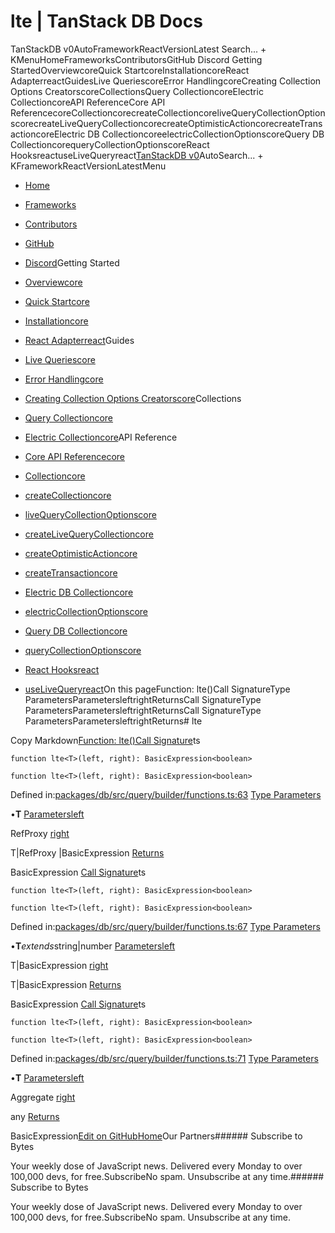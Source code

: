 # lte | TanStack DB Docs

TanStackDB v0AutoFrameworkReactVersionLatest Search... + KMenuHomeFrameworksContributorsGitHub Discord Getting StartedOverviewcoreQuick StartcoreInstallationcoreReact AdapterreactGuidesLive QueriescoreError HandlingcoreCreating Collection Options CreatorscoreCollectionsQuery CollectioncoreElectric CollectioncoreAPI ReferenceCore API ReferencecoreCollectioncorecreateCollectioncoreliveQueryCollectionOptionscorecreateLiveQueryCollectioncorecreateOptimisticActioncorecreateTransactioncoreElectric DB CollectioncoreelectricCollectionOptionscoreQuery DB CollectioncorequeryCollectionOptionscoreReact HooksreactuseLiveQueryreact[TanStack](/)[DB v0](/db)AutoSearch... + KFrameworkReactVersionLatestMenu

- [Home](/db/latest)
- [Frameworks](/db/latest/docs/framework)
- [Contributors](/db/latest/docs/contributors)
- [GitHub](https://github.com/tanstack/db)
- [Discord](https://tlinz.com/discord)Getting Started

- [Overviewcore](/db/latest/docs/overview)
- [Quick Startcore](/db/latest/docs/quick-start)
- [Installationcore](/db/latest/docs/installation)
- [React Adapterreact](/db/latest/docs/framework/react/adapter)Guides

- [Live Queriescore](/db/latest/docs/guides/live-queries)
- [Error Handlingcore](/db/latest/docs/guides/error-handling)
- [Creating Collection Options Creatorscore](/db/latest/docs/guides/collection-options-creator)Collections

- [Query Collectioncore](/db/latest/docs/collections/query-collection)
- [Electric Collectioncore](/db/latest/docs/collections/electric-collection)API Reference

- [Core API Referencecore](/db/latest/docs/reference/index)
- [Collectioncore](/db/latest/docs/reference/interfaces/collection)
- [createCollectioncore](/db/latest/docs/reference/functions/createcollection)
- [liveQueryCollectionOptionscore](/db/latest/docs/reference/functions/livequerycollectionoptions)
- [createLiveQueryCollectioncore](/db/latest/docs/reference/functions/createlivequerycollection)
- [createOptimisticActioncore](/db/latest/docs/reference/functions/createoptimisticaction)
- [createTransactioncore](/db/latest/docs/reference/functions/createtransaction)
- [Electric DB Collectioncore](/db/latest/docs/reference/electric-db-collection/index)
- [electricCollectionOptionscore](/db/latest/docs/reference/electric-db-collection/functions/electriccollectionoptions)
- [Query DB Collectioncore](/db/latest/docs/reference/query-db-collection/index)
- [queryCollectionOptionscore](/db/latest/docs/reference/query-db-collection/functions/querycollectionoptions)
- [React Hooksreact](/db/latest/docs/framework/react/reference/index)
- [useLiveQueryreact](/db/latest/docs/framework/react/reference/functions/uselivequery)On this pageFunction: lte()Call SignatureType ParametersParametersleftrightReturnsCall SignatureType ParametersParametersleftrightReturnsCall SignatureType ParametersParametersleftrightReturns# lte

Copy Markdown[Function: lte()](#function-lte)[Call Signature](#call-signature)ts

```
function lte<T>(left, right): BasicExpression<boolean>

```

```
function lte<T>(left, right): BasicExpression<boolean>

```

Defined in:[packages/db/src/query/builder/functions.ts:63](https://github.com/TanStack/db/blob/main/packages/db/src/query/builder/functions.ts#L63)
[Type Parameters](#type-parameters)

•**T**
[Parameters](#parameters)[left](#left)

RefProxy<T>
[right](#right)

T|RefProxy<T> |BasicExpression<T>
[Returns](#returns)

BasicExpression<boolean>
[Call Signature](#call-signature-1)ts

```
function lte<T>(left, right): BasicExpression<boolean>

```

```
function lte<T>(left, right): BasicExpression<boolean>

```

Defined in:[packages/db/src/query/builder/functions.ts:67](https://github.com/TanStack/db/blob/main/packages/db/src/query/builder/functions.ts#L67)
[Type Parameters](#type-parameters-1)

•**T***extends*string|number
[Parameters](#parameters-1)[left](#left-1)

T|BasicExpression<T>
[right](#right-1)

T|BasicExpression<T>
[Returns](#returns-1)

BasicExpression<boolean>
[Call Signature](#call-signature-2)ts

```
function lte<T>(left, right): BasicExpression<boolean>

```

```
function lte<T>(left, right): BasicExpression<boolean>

```

Defined in:[packages/db/src/query/builder/functions.ts:71](https://github.com/TanStack/db/blob/main/packages/db/src/query/builder/functions.ts#L71)
[Type Parameters](#type-parameters-2)

•**T**
[Parameters](#parameters-2)[left](#left-2)

Aggregate<T>
[right](#right-2)

any
[Returns](#returns-2)

BasicExpression<boolean>[Edit on GitHub](https://github.com/tanstack/db/edit/main/docs/reference/functions/lte.md)[Home](/db/latest)Our Partners###### Subscribe to Bytes

Your weekly dose of JavaScript news. Delivered every Monday to over 100,000 devs, for free.SubscribeNo spam. Unsubscribe at any time.###### Subscribe to Bytes

Your weekly dose of JavaScript news. Delivered every Monday to over 100,000 devs, for free.SubscribeNo spam. Unsubscribe at any time.<iframe src="https://www.googletagmanager.com/ns.html?id=GTM-5N57KQT4" height="0" width="0" style="display:none;visibility:hidden" title="gtm"></iframe>
